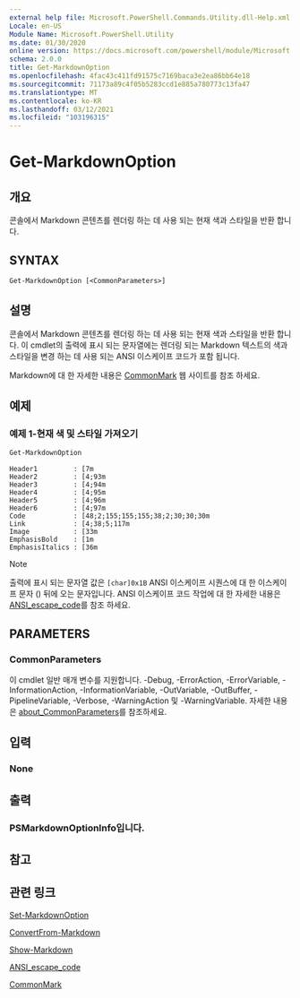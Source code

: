 ```yaml
---
external help file: Microsoft.PowerShell.Commands.Utility.dll-Help.xml
Locale: en-US
Module Name: Microsoft.PowerShell.Utility
ms.date: 01/30/2020
online version: https://docs.microsoft.com/powershell/module/Microsoft.PowerShell.Utility/Get-MarkdownOption?view=powershell-7.1&WT.mc_id=ps-gethelp
schema: 2.0.0
title: Get-MarkdownOption
ms.openlocfilehash: 4fac43c411fd91575c7169baca3e2ea86bb64e18
ms.sourcegitcommit: 71173a89c4f05b5283ccd1e885a780773c13fa47
ms.translationtype: MT
ms.contentlocale: ko-KR
ms.lasthandoff: 03/12/2021
ms.locfileid: "103196315"
---
```

# Get-MarkdownOption

## 개요
콘솔에서 Markdown 콘텐츠를 렌더링 하는 데 사용 되는 현재 색과 스타일을 반환 합니다.

## SYNTAX

```
Get-MarkdownOption [<CommonParameters>]
```

## 설명

콘솔에서 Markdown 콘텐츠를 렌더링 하는 데 사용 되는 현재 색과 스타일을 반환 합니다. 이 cmdlet의 출력에 표시 되는 문자열에는 렌더링 되는 Markdown 텍스트의 색과 스타일을 변경 하는 데 사용 되는 ANSI 이스케이프 코드가 포함 됩니다.

Markdown에 대 한 자세한 내용은 [CommonMark](https://commonmark.org/) 웹 사이트를 참조 하세요.

## 예제

### 예제 1-현재 색 및 스타일 가져오기

```powershell
Get-MarkdownOption
```

```Output
Header1         : [7m
Header2         : [4;93m
Header3         : [4;94m
Header4         : [4;95m
Header5         : [4;96m
Header6         : [4;97m
Code            : [48;2;155;155;155;38;2;30;30;30m
Link            : [4;38;5;117m
Image           : [33m
EmphasisBold    : [1m
EmphasisItalics : [36m
```

> [!NOTE]
> 출력에 표시 되는 문자열 값은  `[char]0x1B` ANSI 이스케이프 시퀀스에 대 한 이스케이프 문자 () 뒤에 오는 문자입니다. ANSI 이스케이프 코드 작업에 대 한 자세한 내용은 [ANSI_escape_code](https://en.wikipedia.org/wiki/ANSI_escape_code)를 참조 하세요.

## PARAMETERS

### CommonParameters

이 cmdlet 일반 매개 변수를 지원합니다. -Debug, -ErrorAction, -ErrorVariable, -InformationAction, -InformationVariable, -OutVariable, -OutBuffer, -PipelineVariable, -Verbose, -WarningAction 및 -WarningVariable. 자세한 내용은 [about_CommonParameters](https://go.microsoft.com/fwlink/?LinkID=113216)를 참조하세요.

## 입력

### None

## 출력

### PSMarkdownOptionInfo입니다.

## 참고

## 관련 링크

[Set-MarkdownOption](Set-MarkdownOption.md)

[ConvertFrom-Markdown](ConvertFrom-Markdown.md)

[Show-Markdown](Show-Markdown.md)

[ANSI_escape_code](https://en.wikipedia.org/wiki/ANSI_escape_code)

[CommonMark](https://commonmark.org/)

